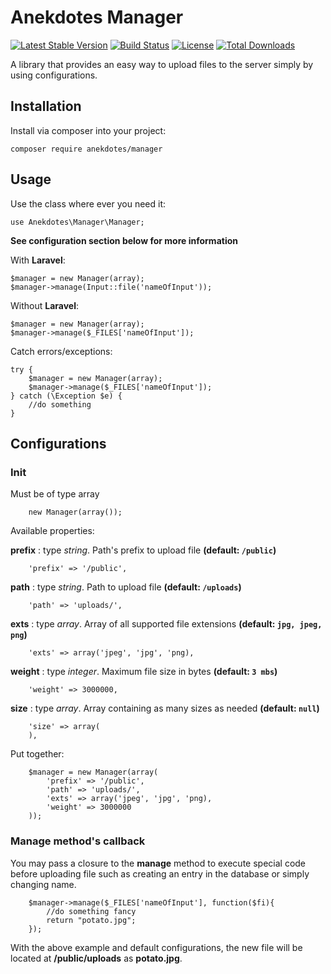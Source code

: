 # Anekdotes Manager

[![Latest Stable Version](https://poser.pugx.org/anekdotes/manager/v/stable)](https://packagist.org/packages/anekdotes/manager)
[![Build Status](https://travis-ci.org/anekdotes/manager.svg?branch=master)](https://travis-ci.org/anekdotes/manager)
[![License](https://poser.pugx.org/anekdotes/manager/license)](https://packagist.org/packages/anekdotes/manager)
[![Total Downloads](https://poser.pugx.org/anekdotes/manager/downloads)](https://packagist.org/packages/anekdotes/manager)

A library that provides an easy way to upload files to the server simply by using configurations.

## Installation

Install via composer into your project:

```
composer require anekdotes/manager
```

## Usage

Use the class where ever you need it:

```
use Anekdotes\Manager\Manager;
```

**See configuration section below for more information**

With **Laravel**:
```
$manager = new Manager(array);
$manager->manage(Input::file('nameOfInput'));
```

Without **Laravel**:
```
$manager = new Manager(array);
$manager->manage($_FILES['nameOfInput']);
```

Catch errors/exceptions:
```
try {
    $manager = new Manager(array);
    $manager->manage($_FILES['nameOfInput']);
} catch (\Exception $e) {
    //do something
}
```

## Configurations

### Init

Must be of type array

```
    new Manager(array());
```

Available properties:

**prefix** : type _string_. Path's prefix to upload file **(default: `/public`)**
```
    'prefix' => '/public',
```
**path** : type _string_. Path to upload file **(default: `/uploads`)**
```
    'path' => 'uploads/',
```
**exts** : type _array_. Array of all supported file extensions **(default: `jpg, jpeg, png`)**
```   
    'exts' => array('jpeg', 'jpg', 'png),
```
**weight** : type _integer_. Maximum file size in bytes **(default: `3 mbs`)**
```
    'weight' => 3000000,
```
**size** : type _array_. Array containing as many sizes as needed  **(default: `null`)**
```
    'size' => array(
    ),
```

Put together:

```
    $manager = new Manager(array(
        'prefix' => '/public',
        'path' => 'uploads/',
        'exts' => array('jpeg', 'jpg', 'png),
        'weight' => 3000000
    ));
```

### Manage method's callback

You may pass a closure to the **manage** method to execute special code before uploading file such as creating an entry in the database or simply changing name.

```
    $manager->manage($_FILES['nameOfInput'], function($fi){
        //do something fancy
        return "potato.jpg";
    });
```

With the above example and default configurations, the new file will be located at **/public/uploads** as **potato.jpg**.
